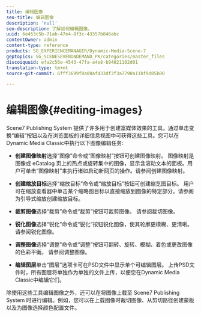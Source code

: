 ```yaml
---
title: 编辑图像
seo-title: 编辑图像
description: 'null'
seo-description: 了解如何编辑图像。
uuid: 6e453c5b-71ab-47e4-8f3c-43357b846abc
contentOwner: admin
content-type: reference
products: SG_EXPERIENCEMANAGER/Dynamic-Media-Scene-7
geptopics: SG_SCENESEVENONDEMAND_PK/categories/master_files
discoiquuid: efa2c56e-4543-47fa-a4e8-b94021102d01
translation-type: tm+mt
source-git-commit: 6fff3699f8a08af433df3f3a7790a11bf9d05b00

---
```



# 编辑图像{#editing-images}

Scene7 Publishing System 提供了许多用于创建富媒体效果的工具。通过单击变换“编辑”按钮以及在浏览面板的详细信息视图中可获得这些工具。您可以在Dynamic Media Classic中执行以下图像编辑任务:

* **创建图像映射**&#x200B;选择“图像”命令或“图像映射”按钮可创建图像映射。 图像映射是图像或 eCatalog 页上的热点或旋转集中的图像，显示含滚动文本的面板。用户可单击“图像映射”来执行诸如启动新网页的操作。请参阅创建图像映射。

* **创建缩放目标**&#x200B;选择“缩放目标”命令或“缩放目标”按钮可创建缩览图目标。 用户可在缩放查看器中单击某个缩略图目标以直接缩放到图像的特定部分。请参阅为引导式缩放创建缩放目标。

* **裁剪图像**&#x200B;选择“裁剪”命令或“裁剪”按钮可裁剪图像。 请参阅裁切图像。

* **锐化图像**&#x200B;选择“锐化”命令或“锐化”按钮锐化图像，使其轮廓更模糊、更清晰。 请参阅锐化图像。

* **调整图像**&#x200B;选择“调整”命令或“调整”按钮可翻转、旋转、模糊、着色或更改图像的色彩平衡。 请参阅调整图像。

* **编辑图层**&#x200B;单击“图层”选项卡可在PSD文件中显示单个可编辑图层。 上传PSD文件时，所有图层将单独作为单独的文件上传，以便您在Dynamic Media Classic中编辑它们。

除使用这些工具编辑图像之外，还可以在将图像上载至 Scene7 Publishing System 时进行编辑。例如，您可以在上载图像时裁切图像、从剪切路径创建蒙版以及为图像选择颜色配置文件。
